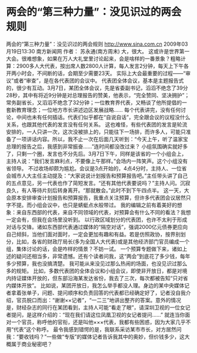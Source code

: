 # 两会的“第三种力量”：没见识过的两会规则

两会的“第三种力量”：没见识过的两会规则
http://www.sina.com.cn  2009年03月19日13:30   南方新闻网
作者： 苏永通(南方周末)
大，很大。
这或许是世界第一大会。很难想象，如果在万人大礼堂里讨论起来，会是啥样的一番景象？粗略计算：2900多人大代表，按出席人数2800人计算，每人发言2分钟，每天上下午各开两小时会，不间断的话，会期至少需要23天。
实际上大会最重要的过程——“审议”或者“审查”，是在各代表团的会议中。
代表团全体会议，基本是主题报告式的，很少有互动。3月7日，某团全体会议，先是省委副书记，滔滔不绝念了39分28秒，其中有将近9分钟是对总理报告的赞美，他表示，“完全赞同、坚决拥护”；常务副省长，又滔滔不绝念了32分钟；一位教育界代表，又畅谈了他所提倡的一套新教育理念；一位地方市长讲述边区发展战略……
每个代表讲完，没有任何讨论，中间也未有任何插话。代表们似乎都在“自说自话”，完全跟会议的议程没什么关系，也跟其他代表的发言没有任何关系。
这也难怪，有些代表团的发言是轮流安排的，一人只讲一次，这次没被排上的，只能往下一场排，而许多人，可能只准备了一项讲话内容。所以，我不止一次在后面几天听到：“今天上午，听了温家宝总理的报告之后，我感到非常振奋……”连时间都没改过来？
小组氛围确实就好多了，只剩一个圈，发言也不分先后。3月7日下午，同样是该省的一个小组会上，主持人说：“我们发言麻利点，不要像上午那样。”会场内一阵笑声。这个小组没有省领导。
不过收场却颇为尴尬。会议是3点开始的，4点4分时，主持人、一位省会城市人大主任主动提及：“大家说说计划报告和预算报告吧。”主任带头讲了自己的五点意见，另一代表也作了简短发言。“还有其他代表要说吗？”主持人问。沉寂良久，有人等待片刻后转身离开。“那就散会。”此时不到下午四点半。
这一天，大会原本安排审查计划报告和预算报告，我重点关注预算，但许多代表团会议居然只字不提。而小组会议中，也只是蜻蜓点水般带过。
我的编辑之前有着美好的想象：来自东西部的代表，来自不同领域的代表，对预算会有什么不同的看法？我想一定会有，但我在会场里没听到。
以行政区域划分的代表团，也许不太利于形成对话与交锋。诸如东西部代表通过媒体的“隔空对话”，强调2000亿元债券更应向自己倾斜，当他们面对面时，一定会更加有趣和有益。若是仿照政协，按界别划分，比如，各省的财政厅局长(多为全国人大代表)或是其他经济部门官员编成一个组，集体讨论的话，会是咋样的情景？不妨一试。
一个预算专题做下来，诸如上述的疑问还相当多，非常遗憾。还有个读者问我，这“两会”到底花了多少钱，每年多少预算，我也没搞清楚。
我可能从来没见过那么热闹的场面，也没见识过那么多的规矩。
比如，多数代表团的全体会议和小组会议，即使非开放日，都是对境内持证媒体开放的，但东部沿海某发达省份，我去了三次，每次都被告知“只对省内媒体开放”。
比如说，某团开放日，我怎么举手都没人理。身边的某中央媒体记者拿着张单子，问题、提问顺序和负责回答的代表都已经确定好了，记者没自我介绍，官员脱口而出：“谢谢××记者”，“一二三”地讲出整齐的答案。意外的情况是，财经杂志的同行在某团看到，主持人可能“看走了眼”，请深圳卫视的一位女记者提问，是这样介绍的：“现在我们请这位凤凰卫视的女记者提问……”
就连当你面对一个官员，称呼他的官衔，还是叫他×××代表，我都有些困惑，因为大家几乎不用“代表”这个称呼。
最令我感到错愕的是，我联系采访某市市长，对方居然问我：“要收钱吗？”一些做“专版”的媒体记者告诉我其中的奥妙，但价钱多少，这大概属于商业秘密吧？ 

